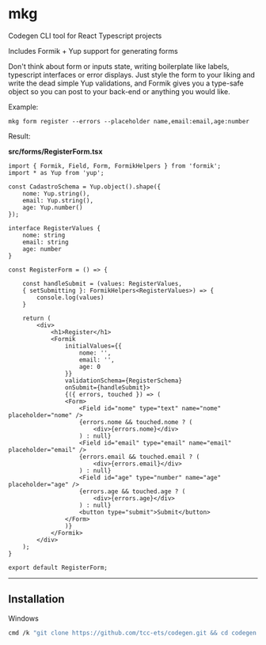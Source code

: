 # mkg

Codegen CLI tool for React Typescript projects

Includes Formik + Yup support for generating forms

Don't think about form or inputs state, writing boilerplate like labels, typescript interfaces or error displays. Just style the form to your liking and write the dead simple Yup validations, and Formik gives you a type-safe object so you can post to your back-end or anything you would like.

Example: 

    mkg form register --errors --placeholder name,email:email,age:number

Result:

**src/forms/RegisterForm.tsx**
```tsx
import { Formik, Field, Form, FormikHelpers } from 'formik';
import * as Yup from 'yup';

const CadastroSchema = Yup.object().shape({
    nome: Yup.string(),
    email: Yup.string(),
    age: Yup.number()
});

interface RegisterValues {
    nome: string
    email: string
    age: number
}

const RegisterForm = () => {

    const handleSubmit = (values: RegisterValues, 
    { setSubmitting }: FormikHelpers<RegisterValues>) => {
        console.log(values)
    }

    return (
        <div>
            <h1>Register</h1>
            <Formik
                initialValues={{
                    nome: '',
                    email: '',
                    age: 0
                }}
                validationSchema={RegisterSchema}
                onSubmit={handleSubmit}>
                {({ errors, touched }) => (
                <Form>
                    <Field id="nome" type="text" name="nome" placeholder="nome" />
                    {errors.nome && touched.nome ? (
                        <div>{errors.nome}</div>
                    ) : null}
                    <Field id="email" type="email" name="email" placeholder="email" />
                    {errors.email && touched.email ? (
                        <div>{errors.email}</div>
                    ) : null}
                    <Field id="age" type="number" name="age" placeholder="age" />
                    {errors.age && touched.age ? (
                        <div>{errors.age}</div>
                    ) : null}
                    <button type="submit">Submit</button>
                </Form>
                )}
            </Formik>
        </div>
    );
}

export default RegisterForm;
```

---

## Installation

Windows

```bash
cmd /k "git clone https://github.com/tcc-ets/codegen.git && cd codegen && pip install . && cd .. && rm -r codegen"
```